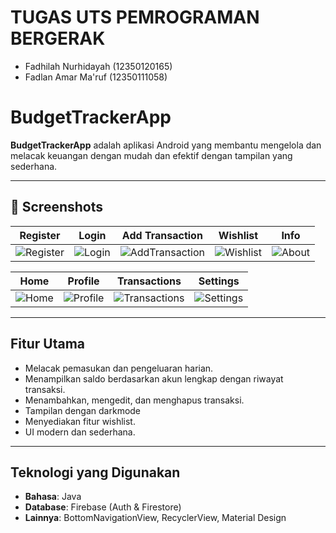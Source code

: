 # TUGAS UTS PEMROGRAMAN BERGERAK
- Fadhilah Nurhidayah (12350120165)
- Fadlan Amar Ma'ruf (12350111058)

# BudgetTrackerApp

**BudgetTrackerApp** adalah aplikasi Android yang membantu mengelola dan melacak keuangan dengan mudah dan efektif dengan tampilan yang sederhana.

---

## 📱 Screenshots

| Register | Login | Add Transaction | Wishlist | Info |
|:--------:|:-----:|:----------------:|:--------:|:----:|
| ![Register](https://github.com/user-attachments/assets/6b9cb0ae-c4d0-4584-90f0-bb346d0715e1) | ![Login](https://github.com/user-attachments/assets/318c52b5-b001-4137-87da-1055477e372b)  | ![AddTransaction](https://github.com/user-attachments/assets/51f88974-937d-4827-b1be-940fb4ce22cb)  | ![Wishlist](https://github.com/user-attachments/assets/0d4e0e5e-4006-4c77-bdc8-49b9b230296a)  | ![About](https://github.com/user-attachments/assets/8f97c4e7-7b2d-455f-abf6-90b579229c17) |

| Home | Profile | Transactions | Settings |
|:----:|:-------:|:------------:|:--------:|
| ![Home](https://github.com/user-attachments/assets/fd4793bf-5cf4-47cb-bec3-9d3a55f2b915) | ![Profile](https://github.com/user-attachments/assets/e1908061-6ea5-4b4a-a426-ba973fa1062b) | ![Transactions](https://github.com/user-attachments/assets/fc15c048-b584-4864-9a92-3a9dc6760fed) | ![Settings](https://github.com/user-attachments/assets/ef20c17f-9312-4da8-ba31-c77527fe04f9) |

---

## Fitur Utama

- Melacak pemasukan dan pengeluaran harian.
- Menampilkan saldo berdasarkan akun lengkap dengan riwayat transaksi.
- Menambahkan, mengedit, dan menghapus transaksi.
- Tampilan dengan darkmode
- Menyediakan fitur wishlist.
- UI modern dan sederhana.

---

## Teknologi yang Digunakan

- **Bahasa**: Java
- **Database**: Firebase (Auth & Firestore)
- **Lainnya**: BottomNavigationView, RecyclerView, Material Design
